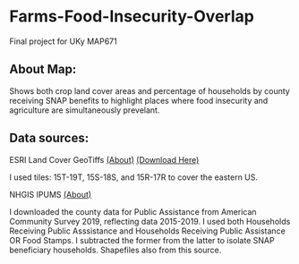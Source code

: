 # Farms-Food-Insecurity-Overlap
Final project for UKy MAP671

## About Map: 
Shows both crop land cover areas and percentage of households by county receiving SNAP benefits to highlight places where food insecurity and agriculture are simultaneously prevelant. 

## Data sources:
ESRI Land Cover GeoTiffs [(About)](https://www.arcgis.com/home/item.html?id=fc92d38533d440078f17678ebc20e8e2)     [(Download Here)](https://www.arcgis.com/apps/instant/media/index.html?appid=fc92d38533d440078f17678ebc20e8e2)

I used tiles: 15T-19T, 15S-18S, and 15R-17R to cover the eastern US.



NHGIS IPUMS [(About)](https://www.nhgis.org)

I downloaded the county data for Public Assistance from American Community Survey 2019, reflecting data 2015-2019. I used both Households Receiving Public Asssistance and Households Receiving Public Assistance OR Food Stamps. I subtracted the former from the latter to isolate SNAP beneficiary households. Shapefiles also from this source. 